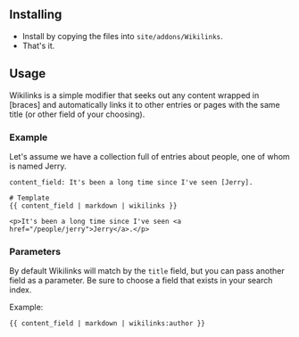 ## Installing

- Install by copying the files into `site/addons/Wikilinks`.
- That's it.

## Usage

Wikilinks is a simple modifier that seeks out any content wrapped in [braces] and automatically links it to other entries or pages with the same title (or other field of your choosing).

### Example

Let's assume we have a collection full of entries about people, one of whom is named Jerry.

```.language-yaml
content_field: It's been a long time since I've seen [Jerry].
```

```
# Template
{{ content_field | markdown | wikilinks }}
```

```.language-output
<p>It's been a long time since I've seen <a href="/people/jerry">Jerry</a>.</p>
```

### Parameters

By default Wikilinks will match by the `title` field, but you can pass another field as a parameter. Be sure to choose a field that exists in your search index.

Example:
```
{{ content_field | markdown | wikilinks:author }}
```
